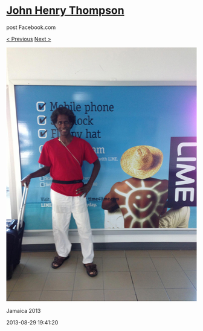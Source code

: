 # [John Henry Thompson](../README.md)
post Facebook.com

[< Previous](2013-08-29-69.md) [Next >](2013-08-29-71.md)

[![](../media/2013-08-29/Jamaica-2081.jpg)](../README.md)

Jamaica 2013

2013-08-29 19:41:20